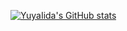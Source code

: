 [![YuyaIida's GitHub stats](https://github-readme-stats.vercel.app/api?username=YuyaIida)](https://github.com/anuraghazra/github-readme-stats)
